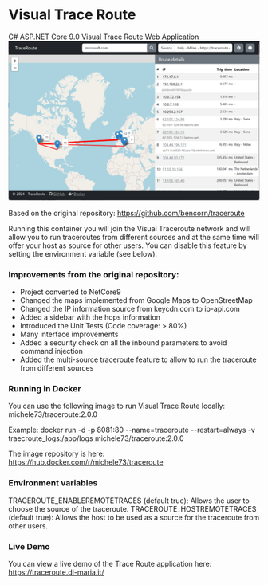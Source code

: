 # Visual Trace Route
C# ASP.NET Core 9.0 Visual Trace Route Web Application
![Visual Trace Route Screenshot](https://github.com/mdima/traceroute/blob/master/SupportFiles/screenshot.png?raw=true)

Based on the original repository: https://github.com/bencorn/traceroute

Running this container you will join the Visual Traceroute network and will allow you to run traceroutes from different sources and 
at the same time will offer your host as source for other users. You can disable this feature by setting the environment variable (see below).

### Improvements from the original repository:
* Project converted to NetCore9
* Changed the maps implemented from Google Maps to OpenStreetMap
* Changed the IP information source from keycdn.com to ip-api.com
* Added a sidebar with the hops information
* Introduced the Unit Tests (Code coverage: > 80%)
* Many interface improvements
* Added a security check on all the inbound parameters to avoid command injection
* Added the multi-source traceroute feature to allow to run the traceroute from different sources

### Running in Docker
You can use the following image to run Visual Trace Route locally:
michele73/traceroute:2.0.0

Example:
docker run -d -p 8081:80 --name=traceroute --restart=always -v traecroute_logs:/app/logs michele73/traceroute:2.0.0

The image repository is here: https://hub.docker.com/r/michele73/traceroute

### Environment variables
TRACEROUTE_ENABLEREMOTETRACES (default true): Allows the user to choose the source of the traceroute. 
TRACEROUTE_HOSTREMOTETRACES (default true): Allows the host to be used as a source for the traceroute from other users.

### Live Demo
You can view a live demo of the Trace Route application here: https://traceroute.di-maria.it/
